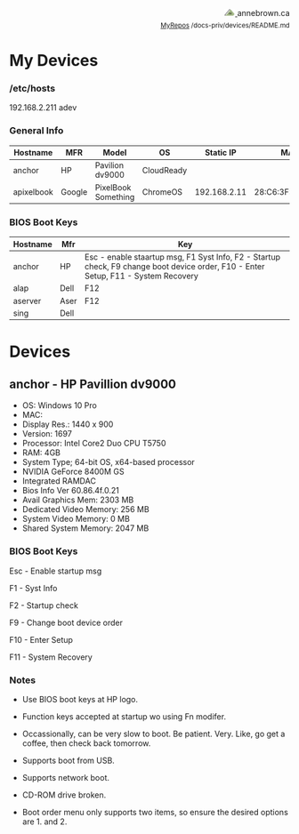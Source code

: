 <!-- Basic Github README.MD Header -->
<div style="text-align: right;"> 
	<a href="https://annebrown.ca">
		<img src="../static/img/logo-ab.png" width="20"/>
	</a> 
	annebrown.ca
</div>
<div style="text-align: right;">
	<sub>
		<a href="https://github.com/annebrown/?tab=repositories">MyRepos</a>
		/docs-priv/devices/README.md
	</sub>
 </div>
<!-- End of Header -->

# My Devices

### /etc/hosts

192.168.2.211 adev

### General Info

| Hostname   | MFR    | Model               | OS         | Static IP    | MAC               |     |
| ---------- | ------ | ------------------- | ---------- | ------------ | ----------------- | --- |
| anchor     | HP     | Pavilion dv9000     | CloudReady |              |                   |     |
| apixelbook | Google | PixelBook Something | ChromeOS   | 192.168.2.11 | 28:C6:3F:30:4F:D5 |     |

### BIOS Boot Keys

| Hostname | Mfr  | Key                                                                                                                                |
| -------- | ---- | ---------------------------------------------------------------------------------------------------------------------------------- |
| anchor   | HP   | Esc - enable staartup msg, F1 Syst Info, F2 - Startup check, F9 change boot device order, F10 - Enter Setup, F11 - System Recovery |
| alap     | Dell | F12                                                                                                                                |
| aserver  | Aser | F12                                                                                                                                |
| sing     | Dell |                                                                                                                                    |

# Devices

## anchor - HP Pavillion dv9000

- OS: Windows 10 Pro
- MAC:
- Display Res.: 1440 x 900
- Version: 1697
- Processor: Intel Core2 Duo CPU T5750
- RAM: 4GB
- System Type; 64-bit OS, x64-based processor
- NVIDIA GeForce 8400M GS
- Integrated RAMDAC
- Bios Info Ver 60.86.4f.0.21
- Avail Graphics Mem: 2303 MB
- Dedicated Video Memory: 256 MB
- System Video Memory: 0 MB
- Shared System Memory: 2047 MB

### BIOS Boot Keys

Esc - Enable startup msg

F1 - Syst Info

F2 - Startup check

F9 - Change boot device order

F10 - Enter Setup

F11 - System Recovery

### Notes

- Use BIOS boot keys at HP logo.

- Function keys accepted at startup wo using Fn modifer.  

- Occassionally, can be very slow to boot.  Be patient.  Very.  Like, go get a coffee,  then check back tomorrow.

- Supports boot from USB.

- Supports network boot.

- CD-ROM drive broken.

- Boot order menu only supports two items, so ensure the desired options are 1. and 2.

